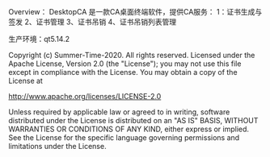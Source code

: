 Overview：
DesktopCA 是一款CA桌面终端软件，提供CA服务：
1：证书生成与签发
2、证书管理
3、证书吊销
4、证书吊销列表管理

生产环境：qt5.14.2

Copyright (c) Summer-Time-2020.  All rights reserved.
Licensed under the Apache License, Version 2.0 (the "License");
you may not use this file except in compliance with the License.
You may obtain a copy of the License at

http://www.apache.org/licenses/LICENSE-2.0

Unless required by applicable law or agreed to in writing, software
distributed under the License is distributed on an "AS IS" BASIS,
WITHOUT WARRANTIES OR CONDITIONS OF ANY KIND, either express or implied.
See the License for the specific language governing permissions and
limitations under the License.







